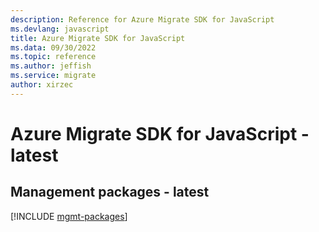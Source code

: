 ```yaml
---
description: Reference for Azure Migrate SDK for JavaScript
ms.devlang: javascript
title: Azure Migrate SDK for JavaScript
ms.data: 09/30/2022
ms.topic: reference
ms.author: jeffish
ms.service: migrate
author: xirzec
---
```

# Azure Migrate SDK for JavaScript - latest

## Management packages - latest
[!INCLUDE [mgmt-packages](migrate-mgmt-index.md)]